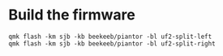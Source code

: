 # Build the firmware

```
qmk flash -km sjb -kb beekeeb/piantor -bl uf2-split-left
qmk flash -km sjb -kb beekeeb/piantor -bl uf2-split-right
```
